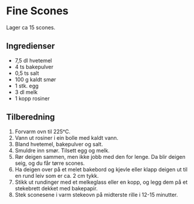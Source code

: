 # Fine Scones
Lager ca 15 scones.  

## Ingredienser
* 7,5 dl hvetemel
* 4 ts bakepulver
* 0,5 ts salt
* 100 g kaldt smør
* 1 stk. egg
* 3 dl melk
* 1 kopp rosiner

## Tilberedning
1. Forvarm ovn til 225ᵒC.
2. Vann ut rosiner i ein bolle med kaldt vann.
3. Bland hvetemel, bakepulver og salt.
4. Smuldre inn smør. Tilsett egg og melk.
5. Rør deigen sammen, men ikke jobb med den for lenge. Da blir deigen seig, og du får tørre scones. 
6. Ha deigen over på et melet bakebord og kjevle eller klapp deigen ut til en rund leiv som er ca. 2 cm tykk.
7. Stikk ut rundinger med et melkeglass eller en kopp, og legg dem på et stekebrett dekket med bakepapir.
8. Stek sconesene i varm stekeovn på midterste rille i 12-15 minutter.
